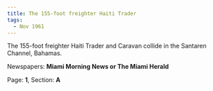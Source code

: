 ```yaml
---  
title: The 155-foot freighter Haiti Trader  
tags:  
  - Nov 1961  
---  
```

  
The 155-foot freighter Haiti Trader and Caravan collide in the Santaren Channel, Bahamas.  
  
Newspapers: **Miami Morning News or The Miami Herald**  
  
Page: **1**, Section: **A** 
